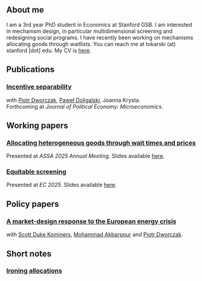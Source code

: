 ## About me

I am a 3rd year PhD student in Economics at Stanford GSB. I am interested in mechanism design, in particular multidimensional screening and redesigning social programs. I have recently been working on mechanisms allocating goods through waitlists. You can reach me at tokarski (at) stanford [dot] edu. My CV is [here](https://ftokarski.github.io/CV/FTCV.pdf).

## Publications

### [Incentive separability](https://ftokarski.github.io/papers/Incentive-separability.pdf)
with [Piotr Dworczak](https://sites.northwestern.edu/dworczak/), [Paweł Doligalski](https://pdoligalski.github.io/), Joanna Krysta.  
Forthcoming at _Journal of Political Economy: Microeconomics_.

## Working papers

### [Allocating heterogeneous goods through wait times and prices](https://ftokarski.github.io/papers/FThgwp.pdf)
Presented at _ASSA 2025 Annual Meeting_. Slides available [here](https://ftokarski.github.io/papers/FThgwp_slides.pdf).

### [Equitable screening](https://arxiv.org/abs/2402.08781)
Presented at _EC 2025_. Slides available [here](https://ftokarski.github.io/papers/Equity_slides.pdf).

## Policy papers

### [A market-design response to the European energy crisis](https://ftokarski.github.io/papers/Energy.pdf)
with [Scott Duke Kominers](http://www.scottkom.com/), [Mohammad Akbarpour](http://web.stanford.edu/~mohamwad/) and [Piotr Dworczak](https://sites.northwestern.edu/dworczak/). 

## Short notes

### [Ironing allocations](https://arxiv.org/abs/2402.11881)



